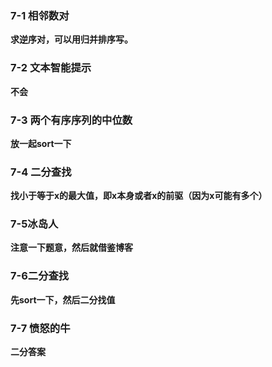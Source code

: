 ### **7-1 相邻数对**

**求逆序对，可以用归并排序写。**

### **7-2 文本智能提示**

**不会**

### **7-3 两个有序序列的中位数**

**放一起sort一下**

### **7-4 二分查找**

**找小于等于x的最大值，即x本身或者x的前驱（因为x可能有多个）**

### 7-5**冰岛人**

**注意一下题意，然后就借鉴博客**

### 7-6二分查找

**先sort一下，然后二分找值**

### **7-7 愤怒的牛**

**二分答案**



